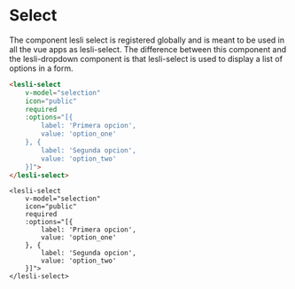 # Select 

The component lesli select is registered globally and is meant to be used in all the vue apps as lesli-select. The difference between this component and the lesli-dropdown component is that lesli-select is used to display a list of options in a form.


```html
<lesli-select
    v-model="selection"
    icon="public"
    required
    :options="[{
        label: 'Primera opcion',
        value: 'option_one'
    }, {
        label: 'Segunda opcion',
        value: 'option_two'
    }]">
</lesli-select>
```

```raw
<lesli-select
    v-model="selection"
    icon="public"
    required
    :options="[{
        label: 'Primera opcion',
        value: 'option_one'
    }, {
        label: 'Segunda opcion',
        value: 'option_two'
    }]">
</lesli-select>
```
